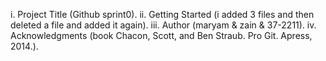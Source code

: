i. Project Title (Github sprint0).
ii. Getting Started (i added 3 files and then deleted a file and added it again).
iii. Author (maryam & zain & 37-2211).
iv. Acknowledgments (book Chacon, Scott, and Ben Straub. Pro Git. Apress,
2014.).